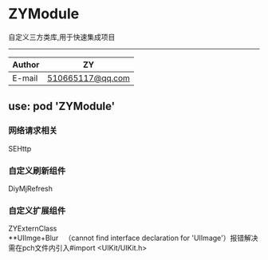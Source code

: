 # ZYModule

自定义三方类库,用于快速集成项目 
****

|Author|ZY|
|---|---
|E-mail|510665117@qq.com


##  use:  pod 'ZYModule'  



### 网络请求相关 
SEHttp  

### 自定义刷新组件   
DiyMjRefresh   

### 自定义扩展组件
ZYExternClass  
**UIImge+Blur    （cannot find interface declaration for 'UIImage'）报错解决 需在pch文件内引入#import <UIKit/UIKit.h>
